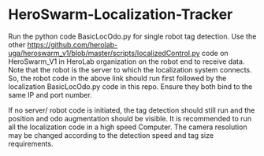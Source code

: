 # HeroSwarm-Localization-Tracker

Run the python code BasicLocOdo.py for single robot tag detection.
Use the other https://github.com/herolab-uga/heroswarm_v1/blob/master/scripts/localizedControl.py code on HeroSwarm_V1 in HeroLab organization on the robot end to receive data.
Note that the robot is the server to which the localization system connects. So, the robot code in the above link should run first followed by the localization BasicLocOdo.py code in this repo. Ensure they both bind to the same IP and port number.

If no server/ robot code is initiated, the tag detection should still run and the position and odo augmentation should be visible. It is recommended to run all the localization code in a high speed Computer. The camera resolution may be changed according to the detection speed and tag size requirements.

